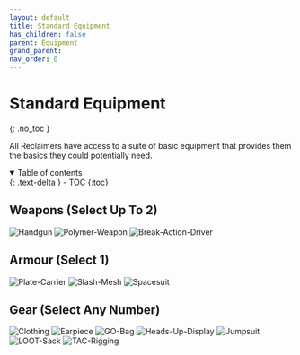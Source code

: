 ```yaml
---
layout: default
title: Standard Equipment
has_children: false
parent: Equipment
grand_parent: 
nav_order: 0
---
```

# Standard Equipment
{: .no_toc }

All Reclaimers have access to a suite of basic equipment that provides them the basics they could potentially need.

<details open markdown="block">
  <summary>
    Table of contents
  </summary>
  {: .text-delta }
- TOC
{:toc}
</details>


## Weapons (Select Up To 2)
![Handgun](Game/Blocks/Handgun)
![Polymer-Weapon](Game/Blocks/Polymer-Weapon)
![Break-Action-Driver](Game/Blocks/Break-Action-Driver)

## Armour (Select 1)
![Plate-Carrier](Game/Blocks/Plate-Carrier)
![Slash-Mesh](Game/Blocks/Slash-Mesh)
![Spacesuit](Game/Blocks/Spacesuit)

## Gear (Select Any Number)
![Clothing](Game/Blocks/Clothing)
![Earpiece](Game/Blocks/Earpiece)
![GO-Bag](Game/Blocks/GO-Bag)
![Heads-Up-Display](Game/Blocks/Heads-Up-Display)
![Jumpsuit](Game/Blocks/Jumpsuit)
![LOOT-Sack](Game/Blocks/LOOT-Sack)
![TAC-Rigging](Game/Blocks/TAC-Rigging)
